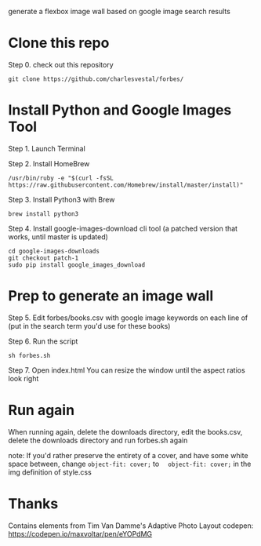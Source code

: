 generate a flexbox image wall based on google image search results 

# Clone this repo

Step 0. check out this repository

`git clone https://github.com/charlesvestal/forbes/`

# Install Python and Google Images Tool

Step 1. Launch Terminal

Step 2. Install HomeBrew

`/usr/bin/ruby -e "$(curl -fsSL https://raw.githubusercontent.com/Homebrew/install/master/install)"`

Step 3. Install Python3 with Brew

`brew install python3`

Step 4. Install google-images-download cli tool (a patched version that works, until master is updated)

```git clone https://github.com/Joeclinton1/google-images-download/
cd google-images-downloads
git checkout patch-1
sudo pip install google_images_download
```

# Prep to generate an image wall 

Step 5. Edit forbes/books.csv with google image keywords on each line of (put in the search term you'd use for these books)

Step 6. Run the script
```cd forbes
sh forbes.sh
```

Step 7. Open index.html
You can resize the window until the aspect ratios look right

# Run again

When running again, delete the downloads directory, edit the books.csv, delete the downloads directory and run forbes.sh again

note: If you'd rather preserve the entirety of a cover, and have some white space between, change `object-fit: cover;` to `  object-fit: cover;` in the img definition of style.css

# Thanks

Contains elements from Tim Van Damme's Adaptive Photo Layout codepen: https://codepen.io/maxvoltar/pen/eYOPdMG
